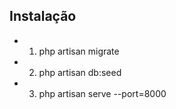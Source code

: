 
## Instalação

- 1. php artisan migrate
- 2. php artisan db:seed
- 3. php artisan serve --port=8000

